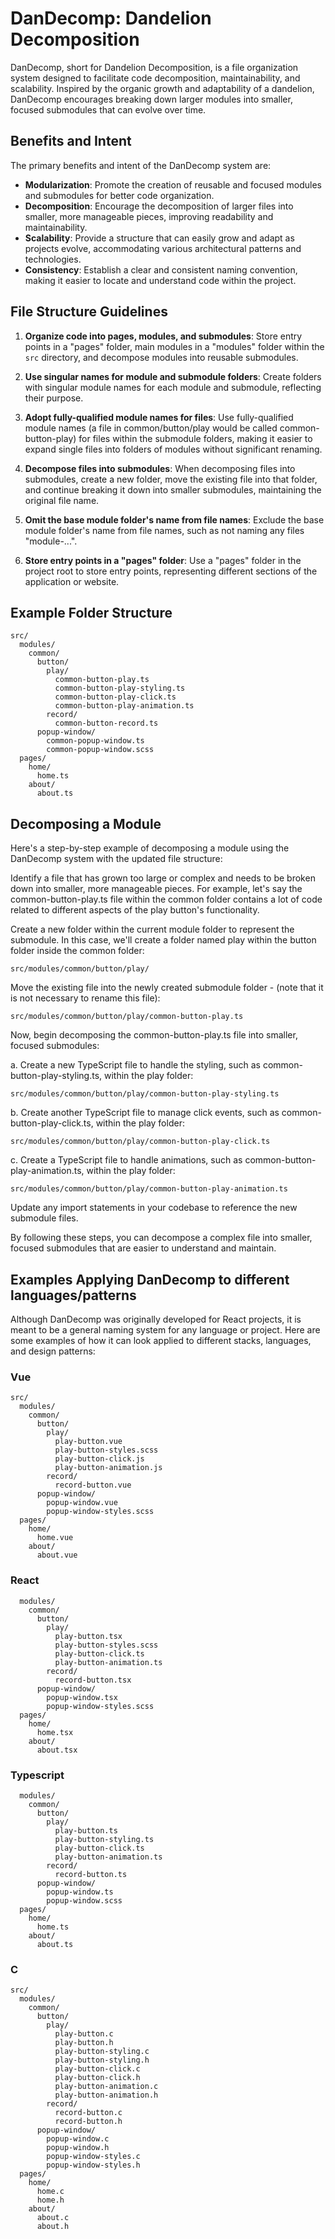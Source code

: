 # DanDecomp: Dandelion Decomposition

DanDecomp, short for Dandelion Decomposition, is a file organization system designed to facilitate code decomposition, maintainability, and scalability. Inspired by the organic growth and adaptability of a dandelion, DanDecomp encourages breaking down larger modules into smaller, focused submodules that can evolve over time.

## Benefits and Intent

The primary benefits and intent of the DanDecomp system are:

- **Modularization**: Promote the creation of reusable and focused modules and submodules for better code organization.
- **Decomposition**: Encourage the decomposition of larger files into smaller, more manageable pieces, improving readability and maintainability.
- **Scalability**: Provide a structure that can easily grow and adapt as projects evolve, accommodating various architectural patterns and technologies.
- **Consistency**: Establish a clear and consistent naming convention, making it easier to locate and understand code within the project.

## File Structure Guidelines

1. **Organize code into pages, modules, and submodules**: Store entry points in a "pages" folder, main modules in a "modules" folder within the `src` directory, and decompose modules into reusable submodules.

2. **Use singular names for module and submodule folders**: Create folders with singular module names for each module and submodule, reflecting their purpose.

3. **Adopt fully-qualified module names for files**: Use fully-qualified module names (a file in common/button/play would be called common-button-play) for files within the submodule folders, making it easier to expand single files into folders of modules without significant renaming.

4. **Decompose files into submodules**: When decomposing files into submodules, create a new folder, move the existing file into that folder, and continue breaking it down into smaller submodules, maintaining the original file name.

5. **Omit the base module folder's name from file names**: Exclude the base module folder's name from file names, such as not naming any files "module-...".

6. **Store entry points in a "pages" folder**: Use a "pages" folder in the project root to store entry points, representing different sections of the application or website.

## Example Folder Structure
```
src/
  modules/
    common/
      button/
        play/
          common-button-play.ts
          common-button-play-styling.ts
          common-button-play-click.ts
          common-button-play-animation.ts
        record/
          common-button-record.ts
      popup-window/
        common-popup-window.ts
        common-popup-window.scss
  pages/
    home/
      home.ts
    about/
      about.ts

```


## Decomposing a Module

Here's a step-by-step example of decomposing a module using the DanDecomp system with the updated file structure:

Identify a file that has grown too large or complex and needs to be broken down into smaller, more manageable pieces. For example, let's say the common-button-play.ts file within the common folder contains a lot of code related to different aspects of the play button's functionality.

Create a new folder within the current module folder to represent the submodule. In this case, we'll create a folder named play within the button folder inside the common folder:

```
src/modules/common/button/play/
```
Move the existing file into the newly created submodule folder - (note that it is not necessary to rename this file):

```
src/modules/common/button/play/common-button-play.ts
```
Now, begin decomposing the common-button-play.ts file into smaller, focused submodules:

a. Create a new TypeScript file to handle the styling, such as common-button-play-styling.ts, within the play folder:

   ```
   src/modules/common/button/play/common-button-play-styling.ts
   ```
b. Create another TypeScript file to manage click events, such as common-button-play-click.ts, within the play folder:

   ```
   src/modules/common/button/play/common-button-play-click.ts
   ```
c. Create a TypeScript file to handle animations, such as common-button-play-animation.ts, within the play folder:

   ```
   src/modules/common/button/play/common-button-play-animation.ts
   ```
Update any import statements in your codebase to reference the new submodule files.

By following these steps, you can decompose a complex file into smaller, focused submodules that are easier to understand and maintain.


## Examples Applying DanDecomp to different languages/patterns
Although DanDecomp was originally developed for React projects, it is meant to be a general naming system for any language or project. Here are some examples of how it can look applied to different stacks, languages, and design patterns:

### Vue
```
src/
  modules/
    common/
      button/
        play/
          play-button.vue
          play-button-styles.scss
          play-button-click.js
          play-button-animation.js
        record/
          record-button.vue
      popup-window/
        popup-window.vue
        popup-window-styles.scss
  pages/
    home/
      home.vue
    about/
      about.vue
```

### React
```src/
  modules/
    common/
      button/
        play/
          play-button.tsx
          play-button-styles.scss
          play-button-click.ts
          play-button-animation.ts
        record/
          record-button.tsx
      popup-window/
        popup-window.tsx
        popup-window-styles.scss
  pages/
    home/
      home.tsx
    about/
      about.tsx
```

### Typescript
```src/
  modules/
    common/
      button/
        play/
          play-button.ts
          play-button-styling.ts
          play-button-click.ts
          play-button-animation.ts
        record/
          record-button.ts
      popup-window/
        popup-window.ts
        popup-window.scss
  pages/
    home/
      home.ts
    about/
      about.ts
```

### C
```
src/
  modules/
    common/
      button/
        play/
          play-button.c
          play-button.h
          play-button-styling.c
          play-button-styling.h
          play-button-click.c
          play-button-click.h
          play-button-animation.c
          play-button-animation.h
        record/
          record-button.c
          record-button.h
      popup-window/
        popup-window.c
        popup-window.h
        popup-window-styles.c
        popup-window-styles.h
  pages/
    home/
      home.c
      home.h
    about/
      about.c
      about.h
```
